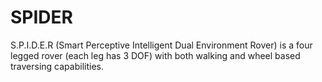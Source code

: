 # SPIDER
S.P.I.D.E.R (Smart Perceptive Intelligent Dual Environment Rover) is a four legged rover (each leg has 3 DOF) with both walking and wheel based traversing capabilities.
